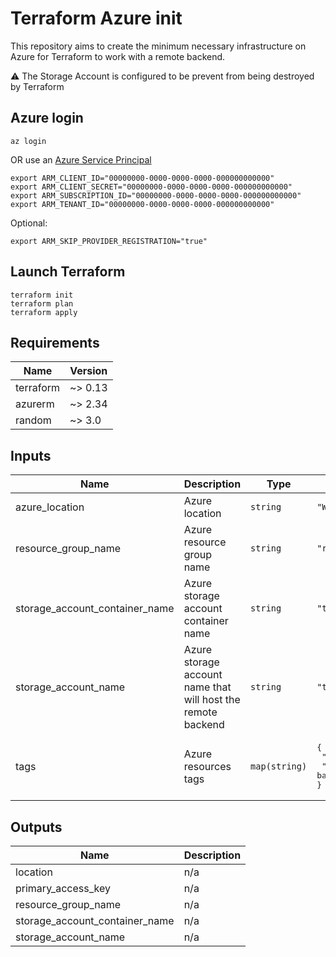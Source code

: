 # Terraform Azure init

This repository aims to create the minimum necessary infrastructure on Azure
for Terraform to work with a remote backend.

⚠️ The Storage Account is configured to be prevent from being destroyed by Terraform

## Azure login

```
az login
```

OR use an [Azure Service Principal](https://registry.terraform.io/providers/hashicorp/azurerm/latest/docs/guides/service_principal_client_secret)

```
export ARM_CLIENT_ID="00000000-0000-0000-0000-000000000000"
export ARM_CLIENT_SECRET="00000000-0000-0000-0000-000000000000"
export ARM_SUBSCRIPTION_ID="00000000-0000-0000-0000-000000000000"
export ARM_TENANT_ID="00000000-0000-0000-0000-000000000000"
```

Optional:
```
export ARM_SKIP_PROVIDER_REGISTRATION="true"
````

## Launch Terraform

```
terraform init
terraform plan
terraform apply
```

## Requirements

| Name | Version |
|------|---------|
| terraform | ~> 0.13 |
| azurerm | ~> 2.34 |
| random | ~> 3.0 |

## Inputs

| Name | Description | Type | Default | Required |
|------|-------------|------|---------|:--------:|
| azure\_location | Azure location | `string` | `"West Europe"` | no |
| resource\_group\_name | Azure resource group name | `string` | `"rg-terraform-init"` | no |
| storage\_account\_container\_name | Azure storage account container name | `string` | `"terraform"` | no |
| storage\_account\_name | Azure storage account name that will host the remote backend | `string` | `"terraform"` | no |
| tags | Azure resources tags | `map(string)` | <pre>{<br>  "Provider": "Terraform",<br>  "Purpose": "Terraform remote backend"<br>}</pre> | no |

## Outputs

| Name | Description |
|------|-------------|
| location | n/a |
| primary\_access\_key | n/a |
| resource\_group\_name | n/a |
| storage\_account\_container\_name | n/a |
| storage\_account\_name | n/a |

